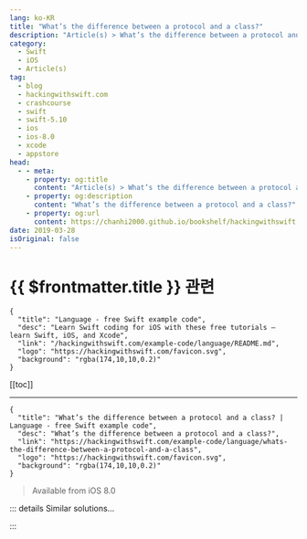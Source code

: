 ```yaml
---
lang: ko-KR
title: "What’s the difference between a protocol and a class?"
description: "Article(s) > What’s the difference between a protocol and a class?"
category:
  - Swift
  - iOS
  - Article(s)
tag: 
  - blog
  - hackingwithswift.com
  - crashcourse
  - swift
  - swift-5.10
  - ios
  - ios-8.0
  - xcode
  - appstore
head:
  - - meta:
    - property: og:title
      content: "Article(s) > What’s the difference between a protocol and a class?"
    - property: og:description
      content: "What’s the difference between a protocol and a class?"
    - property: og:url
      content: https://chanhi2000.github.io/bookshelf/hackingwithswift.com/example-code/language/whats-the-difference-between-a-protocol-and-a-class.html
date: 2019-03-28
isOriginal: false
---
```


# {{ $frontmatter.title }} 관련

```component VPCard
{
  "title": "Language - free Swift example code",
  "desc": "Learn Swift coding for iOS with these free tutorials – learn Swift, iOS, and Xcode",
  "link": "/hackingwithswift.com/example-code/language/README.md",
  "logo": "https://hackingwithswift.com/favicon.svg",
  "background": "rgba(174,10,10,0.2)"
}
```

[[toc]]

---

```component VPCard
{
  "title": "What’s the difference between a protocol and a class? | Language - free Swift example code",
  "desc": "What’s the difference between a protocol and a class?",
  "link": "https://hackingwithswift.com/example-code/language/whats-the-difference-between-a-protocol-and-a-class",
  "logo": "https://hackingwithswift.com/favicon.svg",
  "background": "rgba(174,10,10,0.2)"
}
```

> Available from iOS 8.0

<!-- TODO: 작성 -->

<!-- 
When writing protocol-oriented Swift, protocols and classes become fairly similar, but they are never the same.

In their basic form, a protocol describes what an unknown type of object can do. You might say it has two or three properties of various types, plus methods. But that protocol never includes anything *inside* the methods, or provides actual storage for the properties.

In a more advanced form, you can write extensions on your protocols that provide default implementations of the methods. You still can’t provide storage for properties, however.

In comparison, classes are concrete things. While they might adopt protocols – i.e., say they implement the required properties and methods – they aren’t required to do that. You can create objects from classes, whereas protocols are just type definitions. Try to think of protocols as being abstract definitions, whereas classes and structs are real things you can create.

-->

::: details Similar solutions…

<!--
/quick-start/swiftui/all-swiftui-property-wrappers-explained-and-compared">All SwiftUI property wrappers explained and compared 
/quick-start/swiftui/swiftui-tips-and-tricks">SwiftUI tips and tricks 
/example-code/uikit/how-to-create-live-playgrounds-in-xcode">How to create live playgrounds in Xcode 
/example-code/games/how-to-create-a-random-terrain-tile-map-using-sktilemapnode-and-gkperlinnoisesource">How to create a random terrain tile map using SKTileMapNode and GKPerlinNoiseSource 
/example-code/language/whats-the-difference-between-a-static-variable-and-a-class-variable">What’s the difference between a static variable and a class variable?</a>
-->

:::

